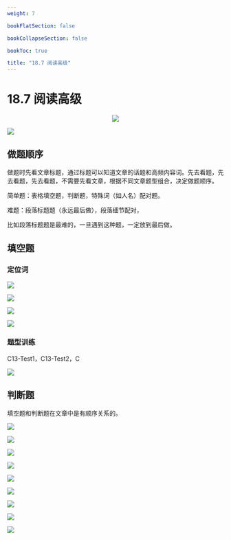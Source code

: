 ```yaml
---
weight: 7

bookFlatSection: false

bookCollapseSection: false

bookToc: true

title: "18.7 阅读高级"
---
```


# 18.7 阅读高级

<div align="center"><img src="https://cdn.xiaobinqt.cn/xiaobinqt.io/20231018/65efd5b04a1445c591d764fd9fa83d97.png" width=  /></div>

![](https://cdn.xiaobinqt.cn/xiaobinqt.io/20231010/954587c036534f528394907cb1aa52c4.png?imageView2/0/q/75|watermark/2/text/eGlhb2JpbnF0/font/dmlqYXlh/fontsize/1000/fill/IzVDNUI1Qg==/dissolve/52/gravity/SouthEast/dx/15/dy/15)

## 做题顺序

做题时先看文章标题，通过标题可以知道文章的话题和高频内容词。先去看题，先去看题，先去看题，不需要先看文章，根据不同文章题型组合，决定做题顺序。

简单题：表格填空题，判断题，特殊词（如人名）配对题。

难题：段落标题题（永远最后做），段落细节配对，

比如段落标题题是最难的，一旦遇到这种题，一定放到最后做。

## 填空题

### 定位词

![](https://cdn.xiaobinqt.cn/xiaobinqt.io/20231010/6e7385b36d8c4c9c98cad76a7c7c89d2.png?imageView2/0/q/75|watermark/2/text/eGlhb2JpbnF0/font/dmlqYXlh/fontsize/1000/fill/IzVDNUI1Qg==/dissolve/52/gravity/SouthEast/dx/15/dy/15)

![](https://cdn.xiaobinqt.cn/xiaobinqt.io/20231010/bd980bfff3684a97bd0fead986ea8b1a.png?imageView2/0/q/75|watermark/2/text/eGlhb2JpbnF0/font/dmlqYXlh/fontsize/1000/fill/IzVDNUI1Qg==/dissolve/52/gravity/SouthEast/dx/15/dy/15)

![](https://cdn.xiaobinqt.cn/xiaobinqt.io/20231010/1948b04f3bed43f88c2560544de25959.png?imageView2/0/q/75|watermark/2/text/eGlhb2JpbnF0/font/dmlqYXlh/fontsize/1000/fill/IzVDNUI1Qg==/dissolve/52/gravity/SouthEast/dx/15/dy/15)

![](https://cdn.xiaobinqt.cn/xiaobinqt.io/20231012/6312696bb44c4cbfb0d63ce63fde8c80.png?imageView2/0/q/75|watermark/2/text/eGlhb2JpbnF0/font/dmlqYXlh/fontsize/1000/fill/IzVDNUI1Qg==/dissolve/52/gravity/SouthEast/dx/15/dy/15)

### 题型训练

C13-Test1，C13-Test2，C

![](https://cdn.xiaobinqt.cn/xiaobinqt.io/20231016/ff83be09667e4a3395393d78121d438c.png?imageView2/0/q/75|watermark/2/text/eGlhb2JpbnF0/font/dmlqYXlh/fontsize/1000/fill/IzVDNUI1Qg==/dissolve/52/gravity/SouthEast/dx/15/dy/15)

## 判断题

填空题和判断题在文章中是有顺序关系的。

![](https://cdn.xiaobinqt.cn/xiaobinqt.io/20231016/443f5f443b5e460d875f23bb6216709e.png?imageView2/0/q/75|watermark/2/text/eGlhb2JpbnF0/font/dmlqYXlh/fontsize/1000/fill/IzVDNUI1Qg==/dissolve/52/gravity/SouthEast/dx/15/dy/15)

![](https://cdn.xiaobinqt.cn/xiaobinqt.io/20231016/9bed1b88f1b940eb9654e13a4010ed17.png?imageView2/0/q/75|watermark/2/text/eGlhb2JpbnF0/font/dmlqYXlh/fontsize/1000/fill/IzVDNUI1Qg==/dissolve/52/gravity/SouthEast/dx/15/dy/15)

![](https://cdn.xiaobinqt.cn/xiaobinqt.io/20231016/f9badcb77a424d969cb52eb27d5c7ce5.png?imageView2/0/q/75|watermark/2/text/eGlhb2JpbnF0/font/dmlqYXlh/fontsize/1000/fill/IzVDNUI1Qg==/dissolve/52/gravity/SouthEast/dx/15/dy/15)

![](https://cdn.xiaobinqt.cn/xiaobinqt.io/20231016/19d4b69ad94e422597493923a34b382d.png?imageView2/0/q/75|watermark/2/text/eGlhb2JpbnF0/font/dmlqYXlh/fontsize/1000/fill/IzVDNUI1Qg==/dissolve/52/gravity/SouthEast/dx/15/dy/15)

![](https://cdn.xiaobinqt.cn/xiaobinqt.io/20231016/ef7d3fbc42ed43859ca5d2ee3f04f297.png?imageView2/0/q/75|watermark/2/text/eGlhb2JpbnF0/font/dmlqYXlh/fontsize/1000/fill/IzVDNUI1Qg==/dissolve/52/gravity/SouthEast/dx/15/dy/15)

![](https://cdn.xiaobinqt.cn/xiaobinqt.io/20231016/d6a178416933449f88bb37382a5bfba8.png?imageView2/0/q/75|watermark/2/text/eGlhb2JpbnF0/font/dmlqYXlh/fontsize/1000/fill/IzVDNUI1Qg==/dissolve/52/gravity/SouthEast/dx/15/dy/15)

![](https://cdn.xiaobinqt.cn/xiaobinqt.io/20231016/1701376c9dba4c97a893ca6132a37f8f.png?imageView2/0/q/75|watermark/2/text/eGlhb2JpbnF0/font/dmlqYXlh/fontsize/1000/fill/IzVDNUI1Qg==/dissolve/52/gravity/SouthEast/dx/15/dy/15)

![](https://cdn.xiaobinqt.cn/xiaobinqt.io/20231016/2c094cd3af08493db55c55561e5552b0.png?imageView2/0/q/75|watermark/2/text/eGlhb2JpbnF0/font/dmlqYXlh/fontsize/1000/fill/IzVDNUI1Qg==/dissolve/52/gravity/SouthEast/dx/15/dy/15)

![](https://cdn.xiaobinqt.cn/xiaobinqt.io/20231016/b727ae64808d418ab1e9674c68858bf7.png?imageView2/0/q/75|watermark/2/text/eGlhb2JpbnF0/font/dmlqYXlh/fontsize/1000/fill/IzVDNUI1Qg==/dissolve/52/gravity/SouthEast/dx/15/dy/15)








